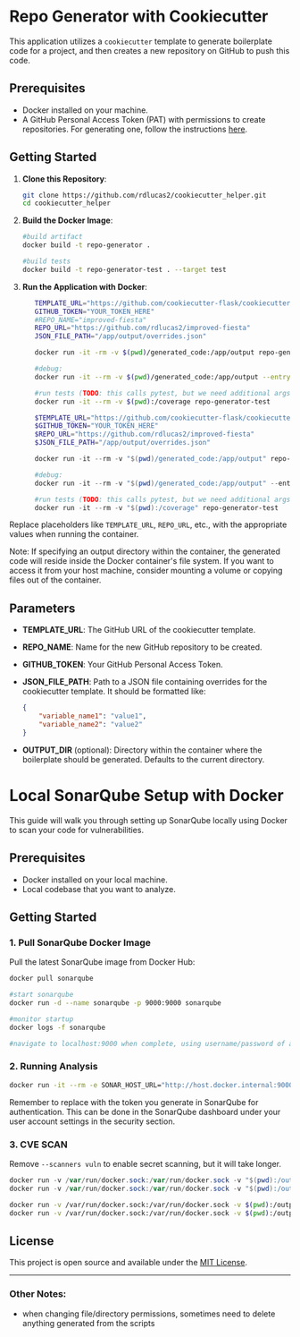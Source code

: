 # Repo Generator with Cookiecutter

This application utilizes a `cookiecutter` template to generate boilerplate code for a project, and then creates a new repository on GitHub to push this code.

## Prerequisites

- Docker installed on your machine.
- A GitHub Personal Access Token (PAT) with permissions to create repositories. For generating one, follow the instructions [here](https://docs.github.com/en/github/authenticating-to-github/keeping-your-account-and-data-secure/creating-a-personal-access-token).

## Getting Started

1. **Clone this Repository**:
   
   ```bash
   git clone https://github.com/rdlucas2/cookiecutter_helper.git
   cd cookiecutter_helper
   ```

2. **Build the Docker Image**:

   ```bash
   #build artifact
   docker build -t repo-generator .

   #build tests
   docker build -t repo-generator-test . --target test
   ```

3. **Run the Application with Docker**:
   
   ```bash
      TEMPLATE_URL="https://github.com/cookiecutter-flask/cookiecutter-flask"
      GITHUB_TOKEN="YOUR_TOKEN_HERE"
      #REPO_NAME="improved-fiesta"
      REPO_URL="https://github.com/rdlucas2/improved-fiesta"
      JSON_FILE_PATH="/app/output/overrides.json"

      docker run -it -rm -v $(pwd)/generated_code:/app/output repo-generator $TEMPLATE_URL $REPO_URL $GITHUB_TOKEN $JSON_FILE_PATH --output-dir /app/output

      #debug:
      docker run -it --rm -v $(pwd)/generated_code:/app/output --entrypoint /bin/bash repo-generator

      #run tests (TODO: this calls pytest, but we need additional args or better default CMD):
      docker run -it --rm -v $(pwd):/coverage repo-generator-test
   ```
   ```powershell
      $TEMPLATE_URL="https://github.com/cookiecutter-flask/cookiecutter-flask"
      $GITHUB_TOKEN="YOUR_TOKEN_HERE"
      $REPO_URL="https://github.com/rdlucas2/improved-fiesta"
      $JSON_FILE_PATH="/app/output/overrides.json"

      docker run -it --rm -v "$(pwd)/generated_code:/app/output" repo-generator --template_url $TEMPLATE_URL --repo_url $REPO_URL --token $GITHUB_TOKEN --json_file $JSON_FILE_PATH --output-dir /app/output

      #debug:
      docker run -it --rm -v "$(pwd)/generated_code:/app/output" --entrypoint /bin/bash repo-generator

      #run tests (TODO: this calls pytest, but we need additional args or better default CMD):
      docker run -it --rm -v "$(pwd):/coverage" repo-generator-test
   ```

Replace placeholders like `TEMPLATE_URL`, `REPO_URL`, etc., with the appropriate values when running the container.

Note: If specifying an output directory within the container, the generated code will reside inside the Docker container's file system. If you want to access it from your host machine, consider mounting a volume or copying files out of the container.

## Parameters

- **TEMPLATE_URL**: The GitHub URL of the cookiecutter template.
  
- **REPO_NAME**: Name for the new GitHub repository to be created.
  
- **GITHUB_TOKEN**: Your GitHub Personal Access Token.

- **JSON_FILE_PATH**: Path to a JSON file containing overrides for the cookiecutter template. It should be formatted like:

  ```json
  {
      "variable_name1": "value1",
      "variable_name2": "value2"
  }
  ```

- **OUTPUT_DIR** (optional): Directory within the container where the boilerplate should be generated. Defaults to the current directory.

# Local SonarQube Setup with Docker

This guide will walk you through setting up SonarQube locally using Docker to scan your code for vulnerabilities.

## Prerequisites

- Docker installed on your local machine.
- Local codebase that you want to analyze.

## Getting Started

### 1. Pull SonarQube Docker Image

Pull the latest SonarQube image from Docker Hub:

```bash
docker pull sonarqube

#start sonarqube
docker run -d --name sonarqube -p 9000:9000 sonarqube

#monitor startup
docker logs -f sonarqube

#navigate to localhost:9000 when complete, using username/password of admin/admin

```

### 2. Running Analysis

```bash
docker run -it --rm -e SONAR_HOST_URL="http://host.docker.internal:9000" -e SONAR_LOGIN="<your-generated-token>" -v "$(pwd):/usr/src" sonarsource/sonar-scanner-cli
```

Remember to replace <your-generated-token> with the token you generate in SonarQube for authentication. This can be done in the SonarQube dashboard under your user account settings in the security section.

### 3. CVE SCAN

Remove ```--scanners vuln``` to enable secret scanning, but it will take longer.

```powershell
docker run -v /var/run/docker.sock:/var/run/docker.sock -v "$(pwd):/output" aquasec/trivy image --format table --output /output/trivy-report.txt --scanners vuln repo-generator:latest
docker run -v /var/run/docker.sock:/var/run/docker.sock -v "$(pwd):/output" aquasec/trivy image --format json --output /output/trivy-report.json --scanners vuln repo-generator:latest
```

```bash
docker run -v /var/run/docker.sock:/var/run/docker.sock -v $(pwd):/output aquasec/trivy image --format table --output /output/trivy-report.txt --scanners vuln repo-generator:latest
docker run -v /var/run/docker.sock:/var/run/docker.sock -v $(pwd):/output aquasec/trivy image --format json --output /output/trivy-report.json --scanners vuln repo-generator:latest
```

## License

This project is open source and available under the [MIT License](LICENSE).

---

### Other Notes:
- when changing file/directory permissions, sometimes need to delete anything generated from the scripts
